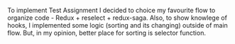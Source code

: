 To implement Test Assignment I decided to choice my favourite flow to organize code - Redux + reselect + redux-saga.
Also, to show knowlege of hooks, I implemented some logic (sorting and its changing) outside of main flow. But, in my opinion, better place for sorting is selector function.
